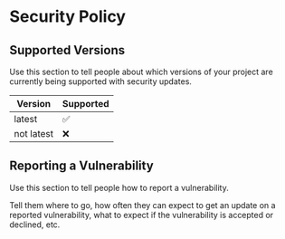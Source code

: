 # Security Policy

## Supported Versions

Use this section to tell people about which versions of your project are
currently being supported with security updates.

| Version      | Supported          |
| -------      | ------------------ |
| latest       | :white_check_mark: |
| not latest   | :x:                |

## Reporting a Vulnerability

Use this section to tell people how to report a vulnerability.

Tell them where to go, how often they can expect to get an update on a
reported vulnerability, what to expect if the vulnerability is accepted or
declined, etc.
